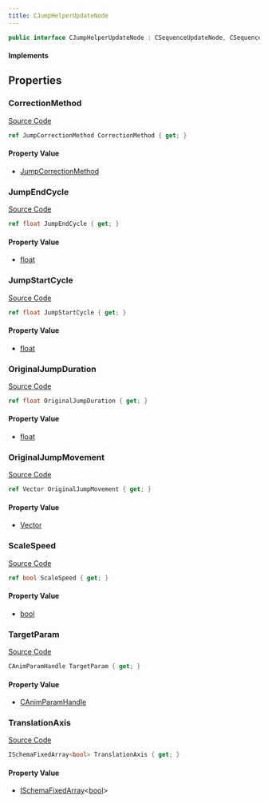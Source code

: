 ```yaml
---
title: CJumpHelperUpdateNode
---
```


```csharp
public interface CJumpHelperUpdateNode : CSequenceUpdateNode, CSequenceUpdateNodeBase, CLeafUpdateNode, CAnimUpdateNodeBase, ISchemaClass<CAnimUpdateNodeBase>, ISchemaClass<CLeafUpdateNode>, ISchemaClass<CSequenceUpdateNodeBase>, ISchemaClass<CSequenceUpdateNode>, ISchemaClass<CJumpHelperUpdateNode>, ISchemaField, ISchemaClass, INativeHandle
```

#### Implements

## Properties

### CorrectionMethod

[Source Code](https://github.com/swiftly-solution/swiftlys2/blob/main/managed/src/SwiftlyS2.Generated/Schemas/Interfaces/CJumpHelperUpdateNode.cs#L27)

```csharp
ref JumpCorrectionMethod CorrectionMethod { get; }
```

#### Property Value

- [JumpCorrectionMethod](/docs/api/shared/schemadefinitions/jumpcorrectionmethod)

### JumpEndCycle

[Source Code](https://github.com/swiftly-solution/swiftlys2/blob/main/managed/src/SwiftlyS2.Generated/Schemas/Interfaces/CJumpHelperUpdateNode.cs#L25)

```csharp
ref float JumpEndCycle { get; }
```

#### Property Value

- [float](https://learn.microsoft.com/dotnet/api/system.single)

### JumpStartCycle

[Source Code](https://github.com/swiftly-solution/swiftlys2/blob/main/managed/src/SwiftlyS2.Generated/Schemas/Interfaces/CJumpHelperUpdateNode.cs#L23)

```csharp
ref float JumpStartCycle { get; }
```

#### Property Value

- [float](https://learn.microsoft.com/dotnet/api/system.single)

### OriginalJumpDuration

[Source Code](https://github.com/swiftly-solution/swiftlys2/blob/main/managed/src/SwiftlyS2.Generated/Schemas/Interfaces/CJumpHelperUpdateNode.cs#L21)

```csharp
ref float OriginalJumpDuration { get; }
```

#### Property Value

- [float](https://learn.microsoft.com/dotnet/api/system.single)

### OriginalJumpMovement

[Source Code](https://github.com/swiftly-solution/swiftlys2/blob/main/managed/src/SwiftlyS2.Generated/Schemas/Interfaces/CJumpHelperUpdateNode.cs#L19)

```csharp
ref Vector OriginalJumpMovement { get; }
```

#### Property Value

- [Vector](/docs/api/shared/natives/vector)

### ScaleSpeed

[Source Code](https://github.com/swiftly-solution/swiftlys2/blob/main/managed/src/SwiftlyS2.Generated/Schemas/Interfaces/CJumpHelperUpdateNode.cs#L31)

```csharp
ref bool ScaleSpeed { get; }
```

#### Property Value

- [bool](https://learn.microsoft.com/dotnet/api/system.boolean)

### TargetParam

[Source Code](https://github.com/swiftly-solution/swiftlys2/blob/main/managed/src/SwiftlyS2.Generated/Schemas/Interfaces/CJumpHelperUpdateNode.cs#L17)

```csharp
CAnimParamHandle TargetParam { get; }
```

#### Property Value

- [CAnimParamHandle](/docs/api/shared/schemadefinitions/canimparamhandle)

### TranslationAxis

[Source Code](https://github.com/swiftly-solution/swiftlys2/blob/main/managed/src/SwiftlyS2.Generated/Schemas/Interfaces/CJumpHelperUpdateNode.cs#L29)

```csharp
ISchemaFixedArray<bool> TranslationAxis { get; }
```

#### Property Value

- [ISchemaFixedArray](/docs/api/shared/schemas/ischemafixedarray-1)<[bool](https://learn.microsoft.com/dotnet/api/system.boolean)>

